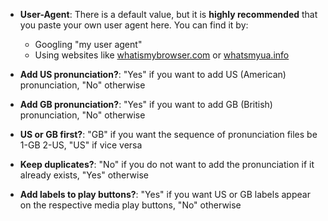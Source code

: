 * **User-Agent**: There is a default value, but it is **highly recommended** that you paste your own user agent here. You can find it by:
	- Googling "my user agent"
	- Using websites like [whatismybrowser.com](https://www.whatismybrowser.com/detect/what-is-my-user-agent) or [whatsmyua.info](https://www.whatsmyua.info/)

* **Add US pronunciation?**: "Yes" if you want to add US (American) pronunciation, "No" otherwise

* **Add GB pronunciation?**: "Yes" if you want to add GB (British) pronunciation, "No" otherwise

* **US or GB first?**: "GB" if you want the sequence of pronunciation files be 1-GB 2-US, "US" if vice versa

* **Keep duplicates?**: "No" if you do not want to add the pronunciation if it already exists, "Yes" otherwise

* **Add labels to play buttons?**: "Yes" if you want US or GB labels appear on the respective media play buttons, "No" otherwise